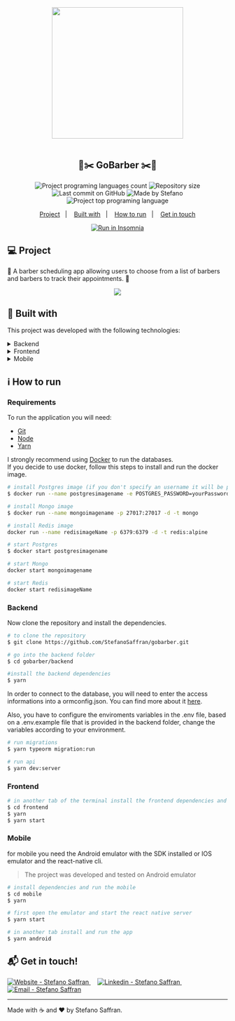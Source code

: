 <div align="center">
    <img src="https://res.cloudinary.com/stefanosaffran/image/upload/v1593524185/zfwgali2ynkoeysxw40m.svg" width="300px"/>
</div>

<br />

<h2 align="center">
   💈✂️ GoBarber ✂️💈
</h2>

<p align="center">
  <img alt="Project programing languages count" src="https://img.shields.io/github/languages/count/StefanoSaffran/gobarber?color=ff9000">
   <img alt="Repository size" src="https://img.shields.io/github/repo-size/StefanoSaffran/gobarber?color=ff9000">
  <img alt="Last commit on GitHub" src="https://img.shields.io/github/last-commit/StefanoSaffran/gobarber?color=ff9000">
  <img alt="Made by Stefano" src="https://img.shields.io/badge/made%20by-StefanoSaffran-%20?color=ff9000">
  <img alt="Project top programing language" src="https://img.shields.io/github/languages/top/StefanoSaffran/gobarber?color=ff9000">
</p> 

<p align="center">
  <a href="#computer-project">Project</a>&nbsp;&nbsp;&nbsp;|&nbsp;&nbsp;&nbsp;
  <a href="#rocket-built-with">Built with</a>&nbsp;&nbsp;&nbsp;|&nbsp;&nbsp;&nbsp;
  <a href="#information_source-how-to-run">How to run</a>&nbsp;&nbsp;&nbsp;|&nbsp;&nbsp;&nbsp;
  <a href="#mailbox_with_mail-get-in-touch">Get in touch</a>
  </p>

<p align="center">
  <a href="https://insomnia.rest/run/?label=GoBarber%20API&uri=https%3A%2F%2Fraw.githubusercontent.com%2FStefanoSaffran%2Fgobarber%2Fmaster%2FInsomnia_2020-06-30.json" target="_blank"><img src="https://insomnia.rest/images/run.svg" alt="Run in Insomnia"></a>
  </a>
</p>

## :computer: Project 

 💈 A barber scheduling app allowing users to choose from a list of barbers and barbers to track their appointments. 💈

 <p align="center">
  <img src="https://res.cloudinary.com/stefanosaffran/image/upload/v1593515951/GoStack/wpdzqxxsrsfvmipep1r2.gif" >
</p>

## :rocket: Built with

This project was developed with the following technologies:

<details>
  <summary>Backend</summary>

-   [Node.js](https://nodejs.org/)
-   [Express](https://expressjs.com/)
-   [TypeORM](https://typeorm.io/)
-   [Typescript](https://www.typescriptlang.org/)
-   [TS-Node-Dev](https://www.npmjs.com/package/ts-node-dev)
-   [MongoDB](https://www.mongodb.com/)
-   [Docker](https://www.docker.com/docker-community)
-   [PostgreSQL](https://www.postgresql.org/)
-   [JWT](https://jwt.io/)
-   [Celebrate](https://github.com/arb/celebrate)
-   [AWS S3](https://aws.amazon.com/pt/s3/)
-   [Multer](https://github.com/expressjs/multer)
-   [Tsyringe](https://github.com/microsoft/tsyringe)
-   [uuidv4](https://www.npmjs.com/package/uuidv4)
-   [Bcrypt](https://www.npmjs.com/package/bcrypt)
-   [Cors](https://www.npmjs.com/package/cors)
-   [Dotenv](https://www.npmjs.com/package/dotenv)
-   [Handlebars](https://handlebarsjs.com/)
-   [Nodemailer](https://nodemailer.com/about/)
-   [ESLint](https://eslint.org/)
-   [Prettier](https://prettier.io/)
-   [VS Code](https://code.visualstudio.com/)

</details>

<details>
  <summary>Frontend</summary>

-   [React](https://pt-br.reactjs.org/)
-   [Typescript](https://www.typescriptlang.org/)
-   [Unform](https://unform.dev/)
-   [Styled Components](https://styled-components.com/)
-   [Context API](https://reactjs.org/docs/context.html)
-   [React-toggle](https://github.com/aaronshaf/react-toggle)
-   [React-spring](https://www.react-spring.io/)
-   [Polished](https://polished.js.org/)
-   [Yup](https://www.npmjs.com/package/yup)
-   [Date-fns](https://date-fns.org/)
-   [uuidv4](https://www.npmjs.com/package/uuidv4)
-   [Axios](https://www.npmjs.com/package/axios)
-   [React Icons](https://react-icons.netlify.com/#/)
-   [ESLint](https://eslint.org/)
-   [Prettier](https://prettier.io/)
-   [VS Code](https://code.visualstudio.com/)

</details>

<details>
  <summary>Mobile</summary>

-   [React](https://pt-br.reactjs.org/)
-   [React Native](https://reactnative.dev/)
-   [Typescript](https://www.typescriptlang.org/)
-   [Unform](https://unform.dev/)
-   [Styled Components](https://styled-components.com/)
-   [Context API](https://reactjs.org/docs/context.html)
-   [React Navigation](https://reactnavigation.org/)
-   [React Native Vector Icons](https://github.com/oblador/react-native-vector-icons)
-   [Axios](https://www.npmjs.com/package/axios)
-   [ESLint](https://eslint.org/)
-   [Prettier](https://prettier.io/)
-   [VS Code](https://code.visualstudio.com/)

</details>

## :information_source: How to run

### Requirements

To run the application you will need:
* [Git](https://git-scm.com)
* [Node](https://nodejs.org/)
* [Yarn](https://yarnpkg.com/) 

I strongly recommend using [Docker](https://www.docker.com/) to run the databases.
<br>
If you decide to use docker, follow this steps to install and run the docker image.

```bash
# install Postgres image (if you don't specify an username it will be postgres by default)
$ docker run --name postgresimagename -e POSTGRES_PASSWORD=yourPassword -p 5432:5432 -d postgres

# install Mongo image
$ docker run --name mongoimagename -p 27017:27017 -d -t mongo

# install Redis image
docker run --name redisimageName -p 6379:6379 -d -t redis:alpine

# start Postgres
$ docker start postgresimagename

# start Mongo
docker start mongoimagename

# start Redis
docker start redisimageName

```
### Backend
Now clone the repository and install the dependencies.
```bash
# to clone the repository
$ git clone https://github.com/StefanoSaffran/gobarber.git

# go into the backend folder
$ cd gobarber/backend

#install the backend dependencies
$ yarn

```
In order to connect to the database, you will need to enter the access informations into a ormconfig.json. You can find more about it [here](https://typeorm.io/#/using-ormconfig).

Also, you have to configure the enviroments variables in the .env file, based on a .env.example file that is provided in the backend folder, change the variables according to your environment.

```bash
# run migrations
$ yarn typeorm migration:run

# run api
$ yarn dev:server
```

### Frontend

```bash
# in another tab of the terminal install the frontend dependencies and run it 
$ cd frontend
$ yarn
$ yarn start
```

### Mobile

for mobile you need the Android emulator with the SDK installed or IOS emulator and the react-native cli.

<blockquote>The project was developed and tested on Android emulator</blockquote>

```bash
# install dependencies and run the mobile
$ cd mobile
$ yarn

# first open the emulator and start the react native server
$ yarn start

# in another tab install and run the app
$ yarn android

```

## :mailbox_with_mail: Get in touch!

<a href="https://stefanosaffran.com" target="_blank" >
  <img alt="Website - Stefano Saffran" src="https://img.shields.io/badge/Website--%23F8952D?style=social">
</a>&nbsp;&nbsp;&nbsp;
<a href="https://www.linkedin.com/in/stefanosaffran/" target="_blank" >
  <img alt="Linkedin - Stefano Saffran" src="https://img.shields.io/badge/Linkedin--%23F8952D?style=social&logo=linkedin">
</a>&nbsp;&nbsp;&nbsp;
<a href="mailto:stefanoas@gmail.com" target="_blank" >
  <img alt="Email - Stefano Saffran" src="https://img.shields.io/badge/Email--%23F8952D?style=social&logo=gmail">
</a> 

---

Made with :coffee: and ❤️ by Stefano Saffran.